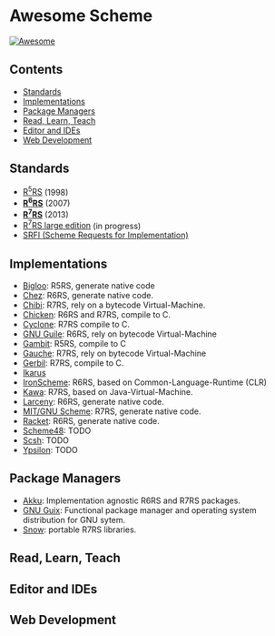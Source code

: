 # Awesome Scheme

[![Awesome](https://awesome.re/badge.svg)](https://awesome.re)

## Contents

- [Standards](#standards)
- [Implementations](#implementations)
- [Package Managers](#package-managers)
- [Read, Learn, Teach](#read-learn-teach)
- [Editor and IDEs](#editor-and-ides)
- [Web Development](#web-development)

## Standards

* [R<sup>5</sup>RS](https://schemers.org/Documents/Standards/R5RS/r5rs.pdf) (1998)
* [**R<sup>6</sup>RS**](http://www.r6rs.org/final/r6rs.pdf) (2007)
* [**R<sup>7</sup>RS**](https://bitbucket.org/cowan/r7rs/src/draft-10/rnrs/r7rs.pdf) (2013)
* [R<sup>7</sup>RS large edition](https://bitbucket.org/cowan/r7rs-wg1-infra/src/default/R7RSHomePage.md) (in progress)
* [SRFI (Scheme Requests for Implementation)](https://srfi.schemers.org/)

## Implementations

* [Bigloo](https://www-sop.inria.fr/mimosa/fp/Bigloo/): R5RS, generate native code
* [Chez](https://cisco.github.io/ChezScheme/): R6RS, generate native code.
* [Chibi](http://synthcode.com/wiki/chibi-scheme): R7RS, rely on a bytecode Virtual-Machine.
* [Chicken](https://www.call-cc.org/): R6RS and R7RS, compile to C.
* [Cyclone](https://justinethier.github.io/cyclone/): R7RS compile to C.
* [GNU Guile](https://www.gnu.org/software/guile/): R6RS, rely on bytecode Virtual-Machine
* [Gambit](http://dynamo.iro.umontreal.ca/wiki/index.php/Main_Page): R5RS, compile to C
* [Gauche](https://practical-scheme.net/gauche/): R7RS, rely on bytecode Virtual-Machine
* [Gerbil](https://cons.io/): R7RS, compile to C.
* [Ikarus](http://ikarus-scheme.org/)
* [IronScheme](https://github.com/leppie/IronScheme): R6RS, based on Common-Language-Runtime (CLR)
* [Kawa](https://www.gnu.org/software/kawa/): R7RS, based on Java-Virtual-Machine.
* [Larceny](http://larcenists.org/): R6RS, generate native code.
* [MIT/GNU Scheme](https://www.gnu.org/software/mit-scheme/): R7RS, generate native code.
* [Racket](https://racket-lang.org/): R6RS, generate native code.
* [Scheme48](http://www.s48.org/): TODO
* [Scsh](https://scsh.net/): TODO
* [Ypsilon](http://www.littlewingpinball.com/doc/en/ypsilon/index.html): TODO

## Package Managers

* [Akku](https://akkuscm.org/): Implementation agnostic R6RS and R7RS packages.
* [GNU Guix](https://www.gnu.org/software/guix/): Functional package manager and operating system distribution for GNU sytem.
* [Snow](http://snow-fort.org/): portable R7RS libraries.

## Read, Learn, Teach

## Editor and IDEs

## Web Development
